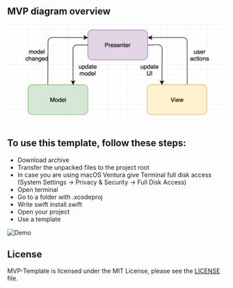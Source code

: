 ## MVP diagram overview
![Preview](/Module%20MVP/assets/mvp-diagram.png)

## To use this template, follow these steps:
- Download archive
- Transfer the unpacked files to the project root
- In case you are using macOS Ventura give Terminal full disk access (System Settings -> Privacy & Security -> Full Disk Access)
- Open terminal 
- Go to a folder with .xcodeproj
- Write swift install.swift
- Open your project
- Use a template

![Demo](/Module%20MVP/assets/demo.gif)

## License
MVP-Template is licensed under the MIT License, please see the [LICENSE](LICENSE) file.
